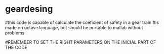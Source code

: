 # geardesing
#this code is capable of calculate the coeficient of safety in a gear train 
#Is made on octave language, but should be portable to matlab without problems

#REMEMBER TO SET THE RIGHT PARAMETERS ON THE INICIAL PART OF THE CODE
